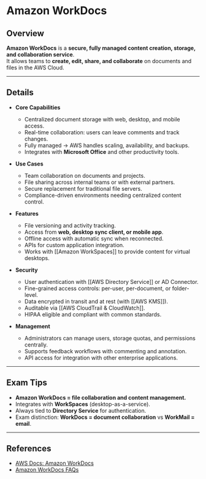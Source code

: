 # **Amazon WorkDocs**

## **Overview**
**Amazon WorkDocs** is a **secure, fully managed content creation, storage, and collaboration service**.  
It allows teams to **create, edit, share, and collaborate** on documents and files in the AWS Cloud.

---

## **Details**
- **Core Capabilities**
	- Centralized document storage with web, desktop, and mobile access.
	- Real-time collaboration: users can leave comments and track changes.
	- Fully managed → AWS handles scaling, availability, and backups.
	- Integrates with **Microsoft Office** and other productivity tools.

- **Use Cases**
	- Team collaboration on documents and projects.
	- File sharing across internal teams or with external partners.
	- Secure replacement for traditional file servers.
	- Compliance-driven environments needing centralized content control.

- **Features**
	- File versioning and activity tracking.
	- Access from **web, desktop sync client, or mobile app**.
	- Offline access with automatic sync when reconnected.
	- APIs for custom application integration.
	- Works with [[Amazon WorkSpaces]] to provide content for virtual desktops.

- **Security**
	- User authentication with [[AWS Directory Service]] or AD Connector.
	- Fine-grained access controls: per-user, per-document, or folder-level.
	- Data encrypted in transit and at rest (with [[AWS KMS]]).
	- Auditable via [[AWS CloudTrail & CloudWatch]].
	- HIPAA eligible and compliant with common standards.

- **Management**
	- Administrators can manage users, storage quotas, and permissions centrally.
	- Supports feedback workflows with commenting and annotation.
	- API access for integration with other enterprise applications.

---

## **Exam Tips**
- **Amazon WorkDocs = file collaboration and content management.**  
- Integrates with **WorkSpaces** (desktop-as-a-service).  
- Always tied to **Directory Service** for authentication.  
- Exam distinction: **WorkDocs = document collaboration** vs **WorkMail = email**.  

---

## **References**
- [AWS Docs: Amazon WorkDocs](https://docs.aws.amazon.com/workdocs/)  
- [Amazon WorkDocs FAQs](https://aws.amazon.com/workdocs/faqs/)  
